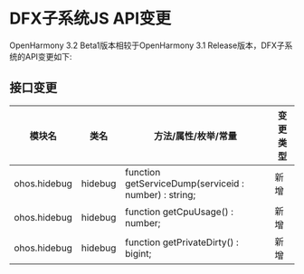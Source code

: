 # DFX子系统JS API变更

OpenHarmony 3.2 Beta1版本相较于OpenHarmony 3.1 Release版本，DFX子系统的API变更如下:

## 接口变更

| 模块名 | 类名 | 方法/属性/枚举/常量 | 变更类型 |
|---|---|---|---|
| ohos.hidebug | hidebug | function getServiceDump(serviceid : number) : string; | 新增 |
| ohos.hidebug | hidebug | function getCpuUsage() : number; | 新增 |
| ohos.hidebug | hidebug | function getPrivateDirty() : bigint; | 新增 |
